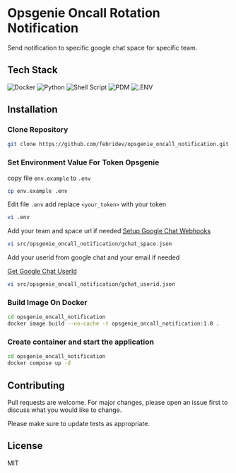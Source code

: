 # Opsgenie Oncall Rotation Notification

Send notification to specific google chat space for specific team.

## Tech Stack

![Docker](https://img.shields.io/badge/docker-%230db7ed.svg?style=for-the-badge&logo=docker&logoColor=white)
![Python](https://img.shields.io/badge/python-3.12-3670A0?style=for-the-badge&logo=python&logoColor=ffdd54)
![Shell Script](https://img.shields.io/badge/shell_script-%23121011.svg?style=for-the-badge&logo=gnu-bash&logoColor=white)
![PDM](https://img.shields.io/badge/PDM-%233B82F6.svg?style=for-the-badge&logo=pdm&logoColor=0B3D8D&color=AC75D7)
![.ENV](https://img.shields.io/badge/env-%233B82F6.svg?style=for-the-badge&logo=.env&logoColor=0B3D8D&color=ECD53F)

## Installation

### Clone Repository

```bash
git clone https://github.com/febridev/opsgenie_oncall_notification.git
```

### Set Environment Value For Token Opsgenie

copy file `env.example` to `.env`

```bash
cp env.example .env
```

Edit file `.env` add replace `<your_token>` with your token

```bash
vi .env
```

Add your team and space url if needed
[Setup Google Chat Webhooks](https://developers.google.com/workspace/chat/quickstart/webhooks)

```bash
vi src/opsgenie_oncall_notification/gchat_space.json
```

Add your userid from google chat and your email if needed

[Get Google Chat UserId](https://developers.google.com/workspace/chat/api/reference/rest)

```bash
vi src/opsgenie_oncall_notification/gchat_userid.json
```

### Build Image On Docker

```bash
cd opsgenie_oncall_notification
docker image build --no-cache -t opsgenie_oncall_notification:1.0 .
```

### Create container and start the application

```bash
cd opsgenie_oncall_notification
docker compose up -d
```

## Contributing

Pull requests are welcome. For major changes, please open an issue first
to discuss what you would like to change.

Please make sure to update tests as appropriate.

## License
MIT
